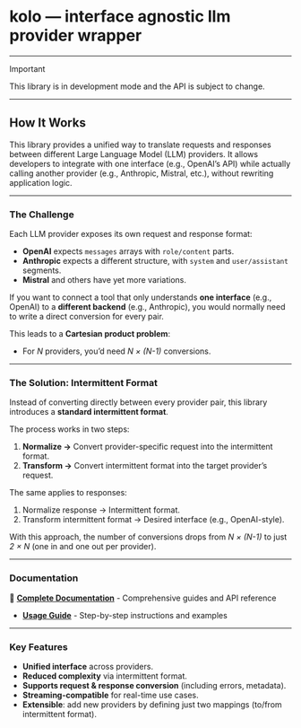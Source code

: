 # kolo — interface agnostic llm provider wrapper

---

> [!IMPORTANT]  
> This library is in development mode and the API is subject to change.

---

## How It Works

This library provides a unified way to translate requests and responses between different Large Language Model (LLM) providers. It allows developers to integrate with one interface (e.g., OpenAI’s API) while actually calling another provider (e.g., Anthropic, Mistral, etc.), without rewriting application logic.

---

### The Challenge

Each LLM provider exposes its own request and response format:

- **OpenAI** expects `messages` arrays with `role/content` parts.
- **Anthropic** expects a different structure, with `system` and `user/assistant` segments.
- **Mistral** and others have yet more variations.

If you want to connect a tool that only understands **one interface** (e.g., OpenAI) to a **different backend** (e.g., Anthropic), you would normally need to write a direct conversion for every pair.

This leads to a **Cartesian product problem**:

- For _N_ providers, you’d need _N × (N-1)_ conversions.

---

### The Solution: Intermittent Format

Instead of converting directly between every provider pair, this library introduces a **standard intermittent format**.

The process works in two steps:

1. **Normalize →** Convert provider-specific request into the intermittent format.
2. **Transform →** Convert intermittent format into the target provider’s request.

The same applies to responses:

1. Normalize response → Intermittent format.
2. Transform intermittent format → Desired interface (e.g., OpenAI-style).

With this approach, the number of conversions drops from _N × (N-1)_ to just _2 × N_ (one in and one out per provider).

---

### Documentation

📖 **[Complete Documentation](docs/README.md)** - Comprehensive guides and API reference

- **[Usage Guide](docs/usage-guide.md)** - Step-by-step instructions and examples

---

### Key Features

- **Unified interface** across providers.
- **Reduced complexity** via intermittent format.
- **Supports request & response conversion** (including errors, metadata).
- **Streaming-compatible** for real-time use cases.
- **Extensible**: add new providers by defining just two mappings (to/from intermittent format).
